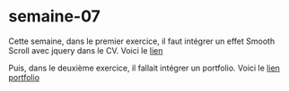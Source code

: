 # semaine-07
Cette semaine, dans le premier exercice, il faut intégrer un effet Smooth Scroll avec jquery dans le CV.
Voici le [lien](https://htmlpreview.github.io/?https://github.com/mariemcp/semaine-07/blob/master/exo1/indexCV.html)

Puis, dans le deuxième exercice, il fallait intégrer un portfolio.
Voici le [lien portfolio](https://htmlpreview.github.io/?https://github.com/mariemcp/semaine-07/blob/master/exo2/indexCV.html)